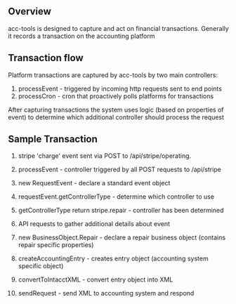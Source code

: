 ## Overview

acc-tools is designed to capture and act on financial transactions.  Generally it records a transaction on the accounting platform

## Transaction flow

Platform transactions are captured by acc-tools by two main controllers:

1. processEvent - triggered by incoming http requests sent to end points
2. processCron - cron that proactively polls platforms for transactions

After capturing transactions the system uses logic (based on properties of event) to determine which additional controller should process the request

## Sample Transaction

1. stripe 'charge' event sent via POST to /api/stripe/operating.

2. processEvent - controller triggered by all POST requests to /api/stripe

3. new RequestEvent - declare a standard event object

4. requestEvent.getControllerType - determine which controller to use

5. getControllerType return stripe.repair - controller has been determined

6. API requests to gather additional details about event

7. new BusinessObject.Repair - declare a repair business object (contains repair specific properties)

8. createAccountingEntry - creates entry object (accounting system specific object)

9. convertToIntacctXML - convert entry object into XML

10. sendRequest - send XML to accounting system and respond






